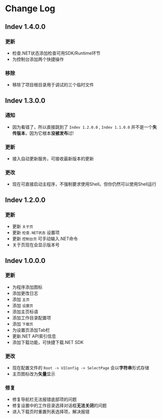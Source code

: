 # Change Log

## Indev 1.4.0.0
### 更新
- 检查.NET状态添加检查可用SDK/Runtime环节
- 为控制台添加两个快捷操作
### 移除
- 移除了项目根目录用于调试的三个临时文件



## Indev 1.3.0.0
### 通知
- 因为看错了，所以直接跳到了 `Indev 1.2.0.0` , `Indev 1.1.0.0` 并不是一个**失传版本**，因为它根本**没被发布**过!
### 更新
- 接入自动更新服务，可接收最新版本的更新
### 更改
- 现在可直接启动主程序，不强制要求使用Shell。但你仍然可以使用Shell运行



## Indev 1.2.0.0
### 更新
- 更新 `关于页`
- 更新 `检查.NET状态` 设置项
- 更新 `控制台页` 可手动输入.NET命令
- 关于页现在会显示版本号



## Indev 1.0.0.0
### 更新
- 为程序添加图标
- 添加更改日志
- 添加 `主页`
- 添加 `设置页`
- 添加主页标语
- 添加工作目录配置项
- 添加 `下载页`
- 为设置页添加Tab栏
- 更新.NET API索引信息
- 添加下载功能，可快捷下载.NET SDK
### 更改
- 现在配置文件的 `Root -> UIConfig -> SelectPage` 会以**字符串**形式存储
- 主页图标改为**矢量**显示
### 修复
- 修复导航栏无法报错底部项的问题
- 修复设置中的工作目录选择对话框**无法关闭**的问题
- 进入下载页时重置列表选择项，解决报错